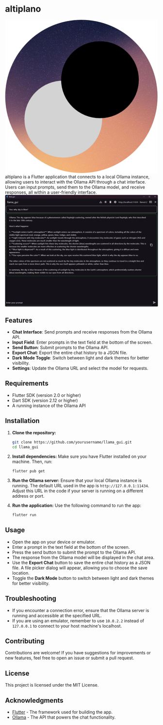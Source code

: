 # altiplano
![altiplano logo](readme_src/logo.png)
altiplano is a Flutter application that connects to a local Ollama instance, allowing users to interact with the Ollama API through a chat interface. Users can input prompts, send them to the Ollama model, and receive responses, all within a user-friendly interface.
![Llama GUI Screenshot](readme_src/image.png)
## Features

- **Chat Interface**: Send prompts and receive responses from the Ollama API.
- **Input Field**: Enter prompts in the text field at the bottom of the screen.
- **Send Button**: Submit prompts to the Ollama API.
- **Export Chat**: Export the entire chat history to a JSON file.
- **Dark Mode Toggle**: Switch between light and dark themes for better visibility.
- **Settings**: Update the Ollama URL and select the model for requests.

## Requirements

- Flutter SDK (version 2.0 or higher)
- Dart SDK (version 2.12 or higher)
- A running instance of the Ollama API

## Installation

1. **Clone the repository:**
   ```bash
   git clone https://github.com/yourusername/llama_gui.git
   cd llama_gui
   ```

2. **Install dependencies:**
   Make sure you have Flutter installed on your machine. Then, run:
   ```bash
   flutter pub get
   ```

3. **Run the Ollama server:**
   Ensure that your local Ollama instance is running. The default URL used in the app is `http://127.0.0.1:11434`. Adjust this URL in the code if your server is running on a different address or port.

4. **Run the application:**
   Use the following command to run the app:
   ```bash
   flutter run
   ```

## Usage

- Open the app on your device or emulator.
- Enter a prompt in the text field at the bottom of the screen.
- Press the send button to submit the prompt to the Ollama API.
- The response from the Ollama model will be displayed in the chat area.
- Use the **Export Chat** button to save the entire chat history as a JSON file. A file picker dialog will appear, allowing you to choose the save location.
- Toggle the **Dark Mode** button to switch between light and dark themes for better visibility.

## Troubleshooting

- If you encounter a connection error, ensure that the Ollama server is running and accessible at the specified URL.
- If you are using an emulator, remember to use `10.0.2.2` instead of `127.0.0.1` to connect to your host machine's localhost.

## Contributing

Contributions are welcome! If you have suggestions for improvements or new features, feel free to open an issue or submit a pull request.

## License

This project is licensed under the MIT License.

## Acknowledgments

- [Flutter](https://flutter.dev/) - The framework used for building the app.
- [Ollama](https://ollama.com/) - The API that powers the chat functionality.